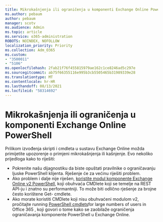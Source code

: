 ```yaml
---
title: Mikrokašnjenja ili ograničenja u komponenti Exchange Online PowerShell
ms.author: pebaum
author: pebaum
manager: scotv
ms.audience: Admin
ms.topic: article
ms.service: o365-administration
ROBOTS: NOINDEX, NOFOLLOW
localization_priority: Priority
ms.collection: Adm_O365
ms.custom:
- "3500011"
- "5106"
ms.openlocfilehash: 2fab21f76f455815979ae162c1ce8246ad5c297e
ms.sourcegitcommit: ab75f66355116e995b3cb5505465b31989339e28
ms.translationtype: MT
ms.contentlocale: hr-HR
ms.lasthandoff: 08/13/2021
ms.locfileid: "58314692"
---
```

# <a name="micro-delays-or-throttling-in-exchange-online-powershell"></a>Mikrokašnjenja ili ograničenja u komponenti Exchange Online PowerShell

Prilikom izvođenja skripti i cmdleta u sustavu Exchange Online možda primijetite upozorenje o primjeni mikrokašnjenja ili kašnjenje. Evo nekoliko prijedloga kako to riješiti:

- Pokrenite našu dijagnostiku da biste opuštati pravilnike o ograničavanju ljuske PowerShell klijenta. Rješenje će za većinu riješiti problem.
- Ako problem i dalje nije riješen, [koristite modul komponente Exchange Online v2 PowerShell](https://docs.microsoft.com/powershell/exchange/exchange-online/exchange-online-powershell-v2/exchange-online-powershell-v2?view=exchange-ps&preserve-view=true), koji obuhvaća CMDlete koji se temelje na REST API-ju i znatno su performantniji. To može biti odlično rješenje za brojne često korištene Get- cmdlete.
- Ako morate koristiti CMDlete koji nisu obuhvaćeni modulom v2, pročitajte running [PowerShell cmdlets](https://techcommunity.microsoft.com/t5/exchange-team-blog/updated-running-powershell-cmdlets-for-large-numbers-of-users-in/ba-p/1000628#)for large numbers of users in Office 365 , koji govori o tome kako se zaobilaže ograničenja ograničavanja komponente PowerShell u Exchange Online.
